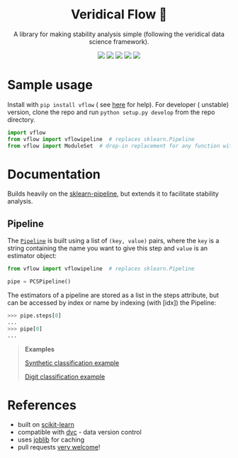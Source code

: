 <h1 align="center"> Veridical Flow 🌊 </h1>
<p align="center"> A library for making stability analysis simple (following the veridical data science framework).
</p>

<p align="center">
  <img src="https://img.shields.io/badge/license-mit-blue.svg">
  <img src="https://img.shields.io/badge/python-3.6+-blue">
  <a href="https://github.com/Yu-group/pcs-pipeline/actions"><img src="https://github.com/Yu-group/pcs-pipeline/workflows/tests/badge.svg"></a>
  <img src="https://img.shields.io/github/checks-status/Yu-group/pcs-pipeline/master">
  <img src="https://img.shields.io/pypi/v/pcsp?color=orange">
</p> 

# Sample usage

Install with `pip install vflow` (
see [here](https://github.com/Yu-Group/pcs-pipeline/blob/master/docs/troubleshooting.md) for help). For developer (
unstable) version, clone the repo and run `python setup.py develop` from the repo directory.

```python
import vflow
from vflow import vflowipeline  # replaces sklearn.Pipeline
from vflow import ModuleSet  # drop-in replacement for any function with a set of functions
```

# Documentation

Builds heavily on the [sklearn-pipeline](https://scikit-learn.org/stable/modules/compose.html), but extends it to
facilitate stability analysis.

## Pipeline

The [`Pipeline`](https://scikit-learn.org/stable/modules/generated/sklearn.pipeline.Pipeline.html#sklearn.pipeline.Pipeline)
is built using a list of `(key, value)` pairs, where the `key` is a string containing the name you want to give this
step and `value` is an estimator object:

```python
from vflow import vflowipeline  # replaces sklearn.Pipeline

pipe = PCSPipeline()
```

The estimators of a pipeline are stored as a list in the steps attribute, but can be accessed by index or name by
indexing (with [idx]) the Pipeline:

```python
>>> pipe.steps[0]
...
>>> pipe[0]
...
```

> **Examples**
>
> [Synthetic classification example](https://github.com/Yu-Group/pcs-pipeline/tree/master/notebooks/synthetic_classification.ipynb)
>
> [Digit classification example](https://github.com/Yu-Group/pcs-pipeline/tree/master/notebooks/digits_classification.ipynb)

# References

- built on [scikit-learn](https://scikit-learn.org/stable/index.html)
- compatible with [dvc](https://dvc.org/) - data version control
- uses [joblib](https://joblib.readthedocs.io/en/latest/) for caching
- pull requests <a href="https://github.com/Yu-Group/pcs-pipeline/blob/master/docs/contributing.md">very welcome</a>!